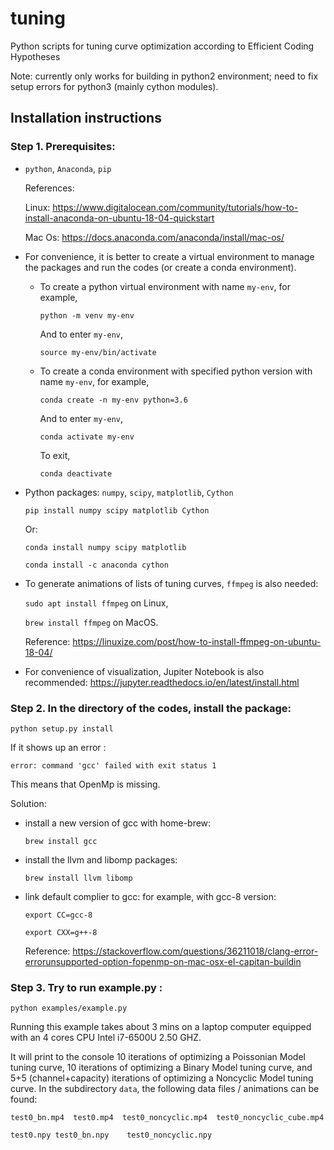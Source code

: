 # tuning
Python scripts for tuning curve optimization according to Efficient Coding Hypotheses 

Note: currently only works for building in python2 environment; need to fix setup errors for python3 (mainly cython modules).

## Installation instructions


### Step 1. Prerequisites:
- `python`, `Anaconda`, `pip`

	References: 
	
	Linux: https://www.digitalocean.com/community/tutorials/how-to-install-anaconda-on-ubuntu-18-04-quickstart
	
	Mac Os: https://docs.anaconda.com/anaconda/install/mac-os/

- For convenience, it is better to create a virtual environment to manage the packages and run the codes (or create a conda environment). 

	- To create a python virtual environment with name `my-env`, for example, 

		```python -m venv my-env```

		And to enter `my-env`,

		```source my-env/bin/activate```

	- To create a conda environment with specified python version with name `my-env`, for example, 
			
		```conda create -n my-env python=3.6```

		And to enter `my-env`,

		```conda activate my-env```
		
		To exit,
		
		```conda deactivate```

- Python packages:
	 `numpy`, `scipy`, `matplotlib`, `Cython`

	 ```pip install numpy scipy matplotlib Cython```

	 Or:

	 ```conda install numpy scipy matplotlib```

	 ```conda install -c anaconda cython```
- To generate animations of lists of tuning curves, `ffmpeg` is also needed:

	```sudo apt install ffmpeg``` on Linux, 
	
	```brew install ffmpeg``` on MacOS.
	
	Reference: https://linuxize.com/post/how-to-install-ffmpeg-on-ubuntu-18-04/
- For convenience of visualization, Jupiter Notebook is also recommended: 
https://jupyter.readthedocs.io/en/latest/install.html
 

### Step 2. In the directory of the codes, install the package:

```python setup.py install```

If it shows up an error : 

```clang: error: unsupported option '-fopenmp'
error: command 'gcc' failed with exit status 1
```

This means that OpenMp is missing.

Solution:
 - install a new version of gcc with home-brew:
 
	```brew install gcc```
	
 - install the llvm and libomp packages:
 
	```brew install llvm libomp```
	
 - link default complier to gcc: for example, with gcc-8 version:
 
	```export CC=gcc-8```
	
	```export CXX=g++-8```
	
	Reference: https://stackoverflow.com/questions/36211018/clang-error-errorunsupported-option-fopenmp-on-mac-osx-el-capitan-buildin


### Step 3. Try to run example.py :

```python examples/example.py```

Running this example takes about 3 mins on a laptop computer equipped with an 4 cores CPU Intel i7-6500U 2.50 GHZ.

It will print to the console 10 iterations of optimizing a Poissonian Model tuning curve, 10 iterations of optimizing a Binary Model tuning curve, and 5+5 (channel+capacity) iterations of optimizing a Noncyclic Model tuning curve.
In the subdirectory `data`, the following data files / animations can be found:

```test0_bn.mp4  test0.mp4  test0_noncyclic.mp4  test0_noncyclic_cube.mp4 ```

```test0.npy test0_bn.npy    test0_noncyclic.npy```

